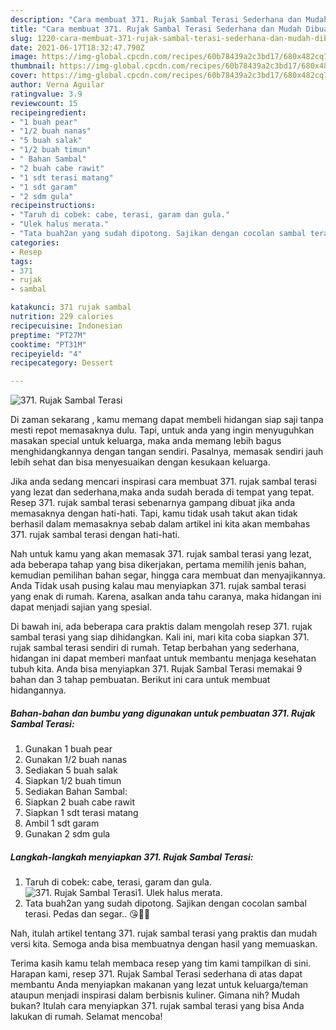 ```yaml
---
description: "Cara membuat 371. Rujak Sambal Terasi Sederhana dan Mudah Dibuat"
title: "Cara membuat 371. Rujak Sambal Terasi Sederhana dan Mudah Dibuat"
slug: 1220-cara-membuat-371-rujak-sambal-terasi-sederhana-dan-mudah-dibuat
date: 2021-06-17T18:32:47.790Z
image: https://img-global.cpcdn.com/recipes/60b78439a2c3bd17/680x482cq70/371-rujak-sambal-terasi-foto-resep-utama.jpg
thumbnail: https://img-global.cpcdn.com/recipes/60b78439a2c3bd17/680x482cq70/371-rujak-sambal-terasi-foto-resep-utama.jpg
cover: https://img-global.cpcdn.com/recipes/60b78439a2c3bd17/680x482cq70/371-rujak-sambal-terasi-foto-resep-utama.jpg
author: Verna Aguilar
ratingvalue: 3.9
reviewcount: 15
recipeingredient:
- "1 buah pear"
- "1/2 buah nanas"
- "5 buah salak"
- "1/2 buah timun"
- " Bahan Sambal"
- "2 buah cabe rawit"
- "1 sdt terasi matang"
- "1 sdt garam"
- "2 sdm gula"
recipeinstructions:
- "Taruh di cobek: cabe, terasi, garam dan gula."
- "Ulek halus merata."
- "Tata buah2an yang sudah dipotong. Sajikan dengan cocolan sambal terasi. Pedas dan segar.. 😘👌🏻"
categories:
- Resep
tags:
- 371
- rujak
- sambal

katakunci: 371 rujak sambal 
nutrition: 229 calories
recipecuisine: Indonesian
preptime: "PT27M"
cooktime: "PT31M"
recipeyield: "4"
recipecategory: Dessert

---
```



![371. Rujak Sambal Terasi](https://img-global.cpcdn.com/recipes/60b78439a2c3bd17/680x482cq70/371-rujak-sambal-terasi-foto-resep-utama.jpg)

Di zaman  sekarang , kamu memang dapat membeli hidangan siap saji tanpa mesti repot memasaknya dulu. Tapi, untuk anda yang ingin menyuguhkan masakan special untuk keluarga, maka anda memang lebih bagus menghidangkannya dengan tangan sendiri. Pasalnya, memasak sendiri jauh lebih sehat dan bisa menyesuaikan dengan kesukaan keluarga.

Jika anda sedang mencari inspirasi cara membuat 371. rujak sambal terasi yang lezat dan sederhana,maka anda sudah berada di tempat yang tepat. Resep 371. rujak sambal terasi  sebenarnya gampang dibuat jika anda memasaknya dengan hati-hati. Tapi, kamu tidak usah takut akan tidak berhasil dalam memasaknya 
sebab dalam artikel ini kita akan membahas 371. rujak sambal terasi dengan hati-hati.  



Nah untuk kamu yang akan memasak 371. rujak sambal terasi yang lezat, ada beberapa tahap yang bisa dikerjakan, pertama memilih jenis bahan, kemudian pemilihan bahan segar, hingga cara membuat dan menyajikannya. Anda Tidak usah pusing kalau mau menyiapkan 371. rujak sambal terasi yang enak di rumah. Karena, asalkan anda  tahu caranya, maka hidangan ini dapat menjadi sajian yang spesial.

Di bawah ini, ada beberapa cara praktis  dalam mengolah resep 371. rujak sambal terasi yang siap dihidangkan. Kali ini, mari kita coba siapkan 371. rujak sambal terasi sendiri di rumah. Tetap berbahan yang sederhana, hidangan ini dapat memberi manfaat untuk membantu menjaga kesehatan tubuh kita. Anda bisa menyiapkan 371. Rujak Sambal Terasi memakai 9 bahan dan 3 tahap pembuatan. Berikut ini cara untuk membuat hidangannya.

<!--inarticleads1-->

##### Bahan-bahan dan bumbu yang digunakan untuk pembuatan 371. Rujak Sambal Terasi:

1. Gunakan 1 buah pear
1. Gunakan 1/2 buah nanas
1. Sediakan 5 buah salak
1. Siapkan 1/2 buah timun
1. Sediakan  Bahan Sambal:
1. Siapkan 2 buah cabe rawit
1. Siapkan 1 sdt terasi matang
1. Ambil 1 sdt garam
1. Gunakan 2 sdm gula




<!--inarticleads2-->

##### Langkah-langkah menyiapkan 371. Rujak Sambal Terasi:

1. Taruh di cobek: cabe, terasi, garam dan gula.
<img src="https://img-global.cpcdn.com/steps/c849950358aa2180/160x128cq70/371-rujak-sambal-terasi-langkah-memasak-1-foto.jpg" alt="371. Rujak Sambal Terasi">1. Ulek halus merata.
1. Tata buah2an yang sudah dipotong. Sajikan dengan cocolan sambal terasi. Pedas dan segar.. 😘👌🏻




Nah, itulah artikel tentang  371. rujak sambal terasi  yang praktis dan mudah versi kita. Semoga anda bisa membuatnya dengan hasil yang memuaskan. 

Terima kasih kamu telah membaca resep yang tim kami tampilkan di sini. Harapan kami, resep  371. Rujak Sambal Terasi sederhana di atas dapat membantu Anda menyiapkan makanan yang lezat untuk keluarga/teman ataupun menjadi inspirasi dalam berbisnis kuliner. Gimana nih? Mudah bukan? Itulah cara menyiapkan 371. rujak sambal terasi yang bisa Anda lakukan di rumah. Selamat mencoba!

